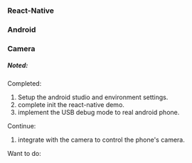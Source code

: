 ### React-Native
### Android
### Camera

##### Noted:
Completed:
1. Setup the android studio and environment settings.
2. complete init the react-native demo.
3. implement the USB debug mode to real android phone.


Continue:
1. integrate with the camera to control the phone's camera.

Want to do:

